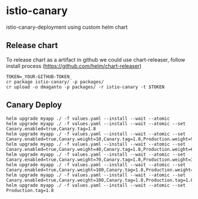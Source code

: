 # istio-canary
istio-canary-deployment using custom helm chart


## Release chart
To release chart as a artifact in github we could use chart-releaser, follow install process (https://github.com/helm/chart-releaser)
```
TOKEN=_YOUR-GITHUB-TOKEN_
cr package istio-canary/ -p packages/
cr upload -o dmaganto -p packages/ -r istio-canary -t $TOKEN
```
## Canary Deploy 
```
helm upgrade myapp ./ -f values.yaml --install --wait --atomic
helm upgrade myapp ./ -f values.yaml --install --wait --atomic --set Canary.enabled=true,Canary.tag=1.8
helm upgrade myapp ./ -f values.yaml --install --wait --atomic --set Canary.enabled=true,Canary.weight=10,Canary.tag=1.8,Production.weight=90
helm upgrade myapp ./ -f values.yaml --install --wait --atomic --set Canary.enabled=true,Canary.weight=40,Canary.tag=1.8,Production.weight=60
helm upgrade myapp ./ -f values.yaml --install --wait --atomic --set Canary.enabled=true,Canary.weight=70,Canary.tag=1.8,Production.weight=30
helm upgrade myapp ./ -f values.yaml --install --wait --atomic --set Canary.enabled=true,Canary.weight=100,Canary.tag=1.8,Production.weight=0
helm upgrade myapp ./ -f values.yaml --install --wait --atomic --set Canary.enabled=true,Canary.weight=100,Canary.tag=1.8,Production.tag=1.8,Production.weight=0
helm upgrade myapp ./ -f values.yaml --install --wait --atomic --set Production.tag=1.8
```

